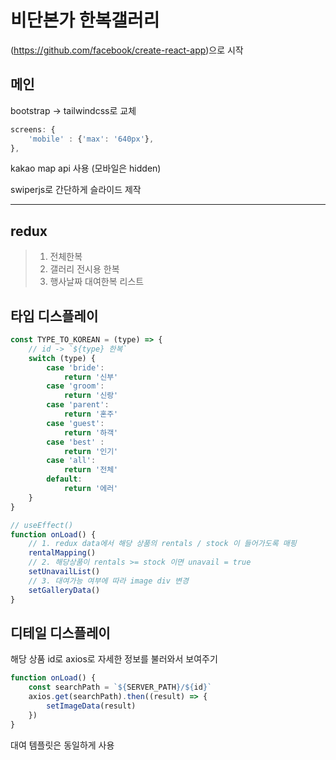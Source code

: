 비단본가 한복갤러리
=========
(https://github.com/facebook/create-react-app)으로 시작

## 메인
bootstrap -> tailwindcss로 교체
```js
screens: {
    'mobile' : {'max': '640px'},
},
```
kakao map api 사용 (모바일은 hidden)

swiperjs로 간단하게 슬라이드 제작

*****

## redux
> 1. 전체한복
> 2. 갤러리 전시용 한복
> 3. 행사날짜 대여한복 리스트

## 타입 디스플레이
```js
const TYPE_TO_KOREAN = (type) => {
    // id -> `${type} 한복`
    switch (type) {
        case 'bride':
            return '신부'
        case 'groom':
            return '신랑'
        case 'parent':
            return '혼주'        
        case 'guest':
            return '하객'
        case 'best' :
            return '인기'
        case 'all':
            return '전체'
        default:
            return '에러'
    }
}
```
```js
// useEffect()
function onLoad() {
    // 1. redux data에서 해당 상품의 rentals / stock 이 들어가도록 매핑
    rentalMapping()
    // 2. 해당상품이 rentals >= stock 이면 unavail = true
    setUnavailList()
    // 3. 대여가능 여부에 따라 image div 변경    
    setGalleryData()
}
```

## 디테일 디스플레이
해당 상품 id로 axios로 자세한 정보를 불러와서 보여주기
```js
function onLoad() {
    const searchPath = `${SERVER_PATH}/${id}`
    axios.get(searchPath).then((result) => {
        setImageData(result)
    })
}
```
대여 템플릿은 동일하게 사용

